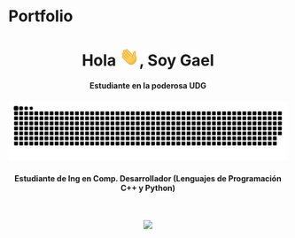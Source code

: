 # Portfolio
<div align="center">
<h1 align="center">Hola <img width="35" src="https://github.com/1999AZZAR/1999AZZAR/blob/main/resources/img/waving.gif">, Soy Gael</h1>
<h4 align="center">Estudiante en la poderosa UDG
</div>

<div align="center">
  <a href="https://1999azzar.github.io/1999AZZAR/">
  <img  src="https://github.com/1999AZZAR/1999AZZAR/blob/main/resources/img/grid-snake.svg"
       alt="snake" /></a>
</div>
</div>
<h4 align="center">Estudiante de Ing en Comp. Desarrollador (Lenguajes de Programación C++ y Python)
</div>
</div>

<h1 align="center"><img width="150" src="https://media1.tenor.com/m/88_FwmWEHIoAAAAd/cat-stare.gif"> </h1>


                                                                                   ⠀⠀⠀⠀⠀⠀⠀⠀⠀⠀⠀⠀
